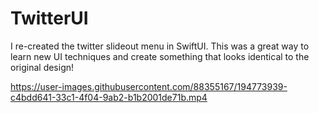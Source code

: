 # TwitterUI

I re-created the twitter slideout menu in SwiftUI. This was a great way to learn new UI techniques and create something that looks identical to the original design!



https://user-images.githubusercontent.com/88355167/194773939-c4bdd641-33c1-4f04-9ab2-b1b2001de71b.mp4

